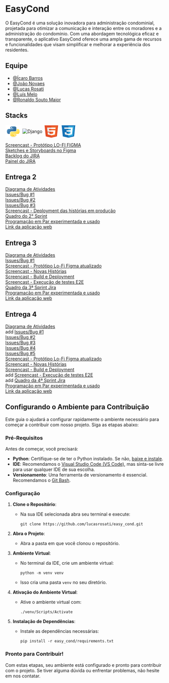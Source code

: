 # EasyCond

O EasyCond é uma solução inovadora para administração condominial, projetada para otimizar a comunicação e interação entre os moradores e a administração do condomínio. Com uma abordagem tecnológica eficaz e transparente, o aplicativo EasyCond oferece uma ampla gama de recursos e funcionalidades que visam simplificar e melhorar a experiência dos residentes.



## Equipe

- [@Ícaro Barros](https://www.github.com/icarobarros)
- [@João Novaes](https://www.github.com/joaonovaes1)
- [@Lucas Rosati](https://www.github.com/lucasrosati)
- [@Luís Melo](https://www.github.com/luisvmelo)
- [@Ronaldo Souto Maior](https://www.github.com/ronaldotsm)

## Stacks
<div style="display: inline_block">
  <img align="center" alt="Python" height="40" width="50" src="https://raw.githubusercontent.com/devicons/devicon/master/icons/python/python-original.svg">
  <img align="center" alt="Django" height="40" width="50" src="https://icongr.am/devicon/django-original.svg?size=128&color=currentColor">
  <img align="center" alt="HTML" height="40" width="50" src="https://raw.githubusercontent.com/devicons/devicon/master/icons/html5/html5-original.svg">
  <img align="center" alt="CSS" height="40" width="50" src="https://raw.githubusercontent.com/devicons/devicon/master/icons/css3/css3-original.svg">
</div>


<a href="https://drive.google.com/file/d/1wguMgEA1N7J6cWv_RcZV7zZKOQn8WWU2/view?usp=sharing">Screencast - Protótipo LO-FI FIGMA</a><br>
<a href="https://www.figma.com/file/R3eIX0yBsXWK7TxCEHlv7U/EasyCond?type=design&node-id=0-1&mode=design&t=EIai6aR4J6FDKP8B-0">Sketches e Storyboards no Figma</a><br>
<a href="https://drive.google.com/file/d/1NkPBY2j3FBnMNQhGgazxkgastrR4ckvt/view?usp=drive_link">Backlog do JIRA</a><br>
<a href="https://drive.google.com/file/d/1FyJ0-h7T2a_wGQ3jERzyucvoam-P2tkC/view?usp=drive_link">Painel do JIRA</a>

## Entrega 2


<a href="https://drive.google.com/drive/folders/1YW50v_ZE_zf8y9YxYuIHKkrgh4AtJnsr?usp=drive_link">Diagrama de Atividades</a><br>
<a href="https://drive.google.com/file/d/15ckxXiV7-u5cxcctDIp5-lEvFXuInrWI/view?usp=drive_link">Issues/Bug #1</a><br>
<a href="https://drive.google.com/file/d/1SE_3s2HddqdwVc5nxDV9pzRhwT9L2YWO/view?usp=drive_link">Issues/Bug #2</a><br>
<a href="https://drive.google.com/file/d/1mfGvW6mcz9c15D8U9Luypswn9Rz7LRHI/view?usp=drive_link">Issues/Bug #3</a><br>
<a href="https://www.loom.com/share/f45acc0caac345828214401db4835232?sid=74d9ecae-059f-4057-8e36-d967400fa3ad">Screencast - Deployment das histórias em produção</a><br>
<a href="https://docs.google.com/document/d/1JDJtZnzNyHPZaZP09Ilkur22IItlhAwxTr6Z3hMQxmk/edit?usp=sharing">Quadro do 2° Sprint</a><br>
<a href="https://docs.google.com/document/d/1XzwrVShiVB3Kfcz932qQTVFRNU7MG2H4IT5FI1T2JB8/edit?usp=sharing">Programação em Par experimentada e usado</a><br>
[Link da aplicação web](https://appeasycond.azurewebsites.net)


## Entrega 3

<a href="https://drive.google.com/drive/folders/1f92t-qF7ZGuNyL3-h5Eicc11mh1M3Oq8?usp=drive_link">Diagrama de Atividades</a><br>
<a href="https://drive.google.com/file/d/1dpDG1Gro-cm6tzkfeaMmX98AvemJQxgF/view?usp=sharing">Issues/Bug #1</a><br>
<a href="https://drive.google.com/file/d/101n12_IqR6SwkN3zNcVdgfTLcyQbygpN/view?usp=sharing">Screencast - Protótipo Lo-Fi Figma atualizado</a><br>
<a href="https://drive.google.com/file/d/1U0IIvtvlqCvAQXUz4nJCCS_-QwVRpFov/view?usp=sharing">Screencast - Novas Histórias</a><br>
<a href="https://drive.google.com/file/d/1-iJw-fcwlxbhYpfWN9pm6pP8gjvOqguH/view?usp=drive_link">Screencast - Build e Deployment</a><br>
<a href="https://drive.google.com/file/d/1tgcpGpQlWb4I2k2KnwcUgLyWric1xnhb/view?usp=drive_link">Screencast - Execução de testes E2E</a><br>
<a href="https://drive.google.com/file/d/19ghjH8y_DHr5dh6bH4zFXbvX4yCANNb2/view">Quadro da 3ª Sprint Jira</a><br>
<a href="https://docs.google.com/document/d/1XzwrVShiVB3Kfcz932qQTVFRNU7MG2H4IT5FI1T2JB8/edit?usp=sharing">Programação em Par experimentada e usado</a><br>
[Link da aplicação web](https://appeasycond.azurewebsites.net)


## Entrega 4

<a href="Link do Drive">Diagrama de Atividades</a><br> add
<a href="https://drive.google.com/file/d/1bG-c5uMwi7Qb4UE0fD629pVOYh1rUbBP/view?usp=drive_link">Issues/Bug #1</a><br>
<a href="https://drive.google.com/file/d/1JxKvLrY40cEi9ShkVMivm_zdAY4kk8sH/view?usp=drive_link">Issues/Bug #2</a><br>
<a href="https://drive.google.com/file/d/17XOSc_Qa5DcYX_rpPzXI2_g_aYyD5BGo/view?usp=drive_link">Issues/Bug #3</a><br>
<a href="https://drive.google.com/file/d/1TrZogLMkEcpX6y1KWZhx32ziWBOXRHUb/view?usp=drive_link">Issues/Bug #4</a><br>
<a href="https://drive.google.com/file/d/1ZRVkxAZoImUWSPRyYT48E73-2fCE782n/view?usp=drive_link">Issues/Bug #5</a><br>
<a href="https://drive.google.com/file/d/1p5VRbWxLMml7fl1PuXpM_8Totj4JLpv_/view?usp=drive_link">Screencast - Protótipo Lo-Fi Figma atualizado</a><br>
<a href="https://drive.google.com/file/d/135d3oU7fMhkM3IKIh4tWRrDPOG-FY8fl/view?usp=drive_link">Screencast - Novas Histórias</a><br>
<a href="Link do Drive">Screencast - Build e Deployment</a><br> add
<a href="Link do Drive">Screencast - Execução de testes E2E</a><br> add
<a href="https://drive.google.com/file/d/1w87lZo2NfsrlrVJltR66fV95W6NifOEp/view?usp=drive_link">Quadro da 4ª Sprint Jira</a><br>
<a href="https://docs.google.com/document/d/1XzwrVShiVB3Kfcz932qQTVFRNU7MG2H4IT5FI1T2JB8/edit?usp=drive_link">Programação em Par experimentada e usado</a><br>
[Link da aplicação web](https://appeasycond.azurewebsites.net)


## Configurando o Ambiente para Contribuição

Este guia o ajudará a configurar rapidamente o ambiente necessário para começar a contribuir com nosso projeto. Siga as etapas abaixo:

### Pré-Requisitos

Antes de começar, você precisará:

- **Python**: Certifique-se de ter o Python instalado. Se não, [baixe e instale](https://www.python.org/downloads/).
- **IDE**: Recomendamos o [Visual Studio Code (VS Code)](https://code.visualstudio.com/), mas sinta-se livre para usar qualquer IDE de sua escolha.
- **Versionamento**: Uma ferramenta de versionamento é essencial. Recomendamos o [Git Bash](https://git-scm.com/downloads).

### Configuração

1. **Clone o Repositório**:
   - Na sua IDE selecionada abra seu terminal e execute:
     ```
     git clone https://github.com/lucasrosati/easy_cond.git
     ```

2. **Abra o Projeto**:
   - Abra a pasta em que você clonou o repositório.

3. **Ambiente Virtual**:
   - No terminal da IDE, crie um ambiente virtual:
     ```
     python -m venv venv
     ```
   - Isso cria uma pasta `venv` no seu diretório.

4. **Ativação do Ambiente Virtual**:
   - Ative o ambiente virtual com:
     ```
     ./venv/Scripts/Activate
     ```

5. **Instalação de Dependências**:
   - Instale as dependências necessárias:
     ```
     pip install -r easy_cond/requirements.txt
     ```

### Pronto para Contribuir!

Com estas etapas, seu ambiente está configurado e pronto para contribuir com o projeto. Se tiver alguma dúvida ou enfrentar problemas, não hesite em nos contatar.
